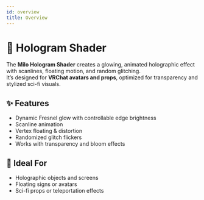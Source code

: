 ```yaml
---
id: overview
title: Overview
---
```


# 🧊 Hologram Shader

The **Milo Hologram Shader** creates a glowing, animated holographic effect with scanlines, floating motion, and random glitching.  
It’s designed for **VRChat avatars and props**, optimized for transparency and stylized sci-fi visuals.

## ✨ Features
- Dynamic Fresnel glow with controllable edge brightness  
- Scanline animation  
- Vertex floating & distortion  
- Randomized glitch flickers  
- Works with transparency and bloom effects  

## 🧩 Ideal For
- Holographic objects and screens  
- Floating signs or avatars  
- Sci-fi props or teleportation effects  
